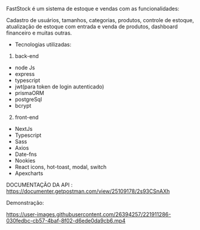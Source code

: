 FastStock é um sistema de estoque e vendas com as funcionalidades: 

  Cadastro de usuários, tamanhos, categorias, produtos, controle de estoque, 
  atualização de estoque com entrada e venda de produtos, dashboard financeiro e muitas outras.

- Tecnologias utilizadas:

1. back-end
- node Js
- express
- typescript
- jwt(para token de login autenticado)
- prismaORM
- postgreSql
- bcrypt

2. front-end
- NextJs
- Typescript
- Sass
- Axios
- Date-fns
- Nookies
- React icons, hot-toast, modal, switch
- Apexcharts

DOCUMENTAÇÃO DA API : https://documenter.getpostman.com/view/25109178/2s93CSnAXh

Demonstração:


https://user-images.githubusercontent.com/26394257/221911286-030fedbc-cb57-4baf-8f02-d6ede0da9cb6.mp4


